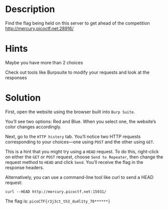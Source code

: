 # Description 

Find the flag being held on this server to get ahead of the competition http://mercury.picoctf.net:28916/

# Hints

Maybe you have more than 2 choices

Check out tools like Burpsuite to modify your requests and look at the responses

# Solution 

First, open the website using the browser built into `Burp Suite`.

You’ll see two options: Red and Blue. When you select one, the website’s color changes accordingly.

Next, go to the `HTTP history` tab. You’ll notice two HTTP requests corresponding to your choices—one using `POST` and the other using `GET`.

This is a hint that you might try using a `HEAD` request. To do this, right-click on either the `GET` or `POST` request, choose `Send to Repeater`, then change the request method to `HEAD` and click `Send`. You’ll receive the flag in the response headers.

Alternatively, you can use a command-line tool like curl to send a HEAD request:

`curl --HEAD http://mercury.picoctf.net:15931/
`

The flag is: `picoCTF{r3j3ct_th3_du4l1ty_70******}`
